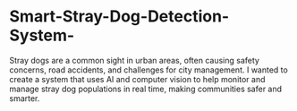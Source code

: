 # Smart-Stray-Dog-Detection-System-
Stray dogs are a common sight in urban areas, often causing safety concerns, road accidents, and challenges for city management. I wanted to create a system that uses AI and computer vision to help monitor and manage stray dog populations in real time, making communities safer and smarter.
